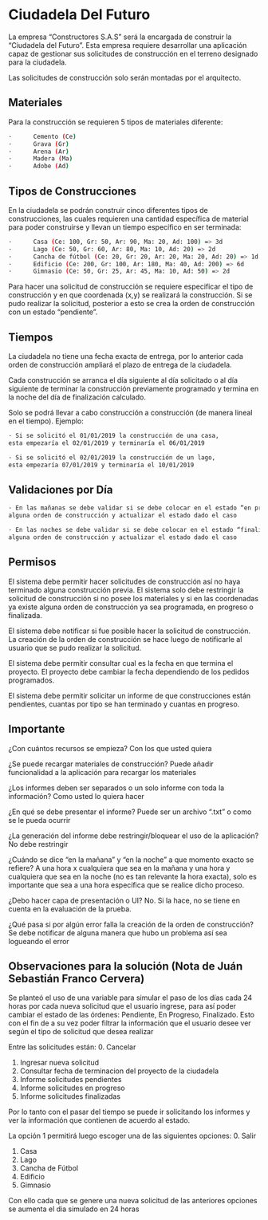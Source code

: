 # Ciudadela Del Futuro

La empresa “Constructores S.A.S” será la encargada de construir la “Ciudadela del Futuro”. Esta empresa requiere desarrollar una aplicación capaz de gestionar sus solicitudes de construcción en el terreno designado para la ciudadela.

Las solicitudes de construcción solo serán montadas por el arquitecto.

## Materiales

Para la construcción se requieren 5 tipos de materiales diferente:

```bash
·      Cemento (Ce)
·      Grava (Gr)
·      Arena (Ar)
·      Madera (Ma)
·      Adobe (Ad)
```

## Tipos de Construcciones
En la ciudadela se podrán construir cinco diferentes tipos de construcciones, las cuales requieren una cantidad específica de material para poder construirse y llevan un tiempo específico en ser terminada:

```bash
·      Casa (Ce: 100, Gr: 50, Ar: 90, Ma: 20, Ad: 100) => 3d
·      Lago (Ce: 50, Gr: 60, Ar: 80, Ma: 10, Ad: 20) => 2d
·      Cancha de fútbol (Ce: 20, Gr: 20, Ar: 20, Ma: 20, Ad: 20) => 1d
·      Edificio (Ce: 200, Gr: 100, Ar: 180, Ma: 40, Ad: 200) => 6d
·      Gimnasio (Ce: 50, Gr: 25, Ar: 45, Ma: 10, Ad: 50) => 2d
```
Para hacer una solicitud de construcción se requiere especificar el tipo de construcción y en que coordenada (x,y) se realizará la construcción. Si se pudo realizar la solicitud, posterior a esto se crea la orden de construcción con un estado “pendiente”.

## Tiempos
La ciudadela no tiene una fecha exacta de entrega, por lo anterior cada orden de construcción ampliará el plazo de entrega de la ciudadela.

Cada construcción se arranca el día siguiente al día solicitado o al día siguiente de terminar la construcción previamente programado y termina en la noche del día de finalización calculado.

Solo se podrá llevar a cabo construcción a construcción (de manera lineal en el tiempo). Ejemplo:
```bash
· Si se solicitó el 01/01/2019 la construcción de una casa, 
esta empezaría el 02/01/2019 y terminaría el 06/01/2019

· Si se solicitó el 02/01/2019 la construcción de un lago, 
esta empezaría 07/01/2019 y terminaría el 10/01/2019
```
## Validaciones por Día
```bash
· En las mañanas se debe validar si se debe colocar en el estado “en progreso” 
alguna orden de construcción y actualizar el estado dado el caso

· En las noches se debe validar si se debe colocar en el estado “finalizado” 
alguna orden de construcción y actualizar el estado dado el caso
```

## Permisos

El sistema debe permitir hacer solicitudes de construcción así no haya terminado alguna construcción previa. El sistema solo debe restringir la solicitud de construcción si no posee los materiales y si en las coordenadas ya existe alguna orden de construcción ya sea programada, en progreso o finalizada.

El sistema debe notificar si fue posible hacer la solicitud de construcción. La creación de la orden de construcción se hace luego de notificarle al usuario que se pudo realizar la solicitud.

El sistema debe permitir consultar cual es la fecha en que termina el proyecto. El proyecto debe cambiar la fecha dependiendo de los pedidos programados.

El sistema debe permitir solicitar un informe de que construcciones están pendientes, cuantas por tipo se han terminado y cuantas en progreso.
## Importante
¿Con cuántos recursos se empieza? Con los que usted quiera

¿Se puede recargar materiales de construcción? Puede añadir funcionalidad a la aplicación para recargar los materiales

¿Los informes deben ser separados o un solo informe con toda la información? Como usted lo quiera hacer

¿En qué se debe presentar el informe? Puede ser un archivo “.txt” o como se le pueda ocurrir

¿La generación del informe debe restringir/bloquear el uso de la aplicación? No debe restringir

¿Cuándo se dice “en la mañana” y “en la noche” a que momento exacto se refiere? A una hora x cualquiera que sea en la mañana y una hora y cualquiera que sea en la noche (no es tan relevante la hora exacta), solo es importante que sea a una hora específica que se realice dicho proceso.

¿Debo hacer capa de presentación o UI? No. Si la hace, no se tiene en cuenta en la evaluación de la prueba.

¿Qué pasa si por algún error falla la creación de la orden de construcción? Se debe notificar de alguna manera que hubo un problema así sea logueando el error

## Observaciones para la solución (Nota de Juán Sebastián Franco Cervera)

Se planteó el uso de una variable para simular el paso de los días cada 24 horas por cada nueva solicitud que el usuario ingrese, para así poder cambiar el estado de las órdenes: Pendiente, En Progreso, Finalizado. Esto con el fin de a su vez 
poder filtrar la información que el usuario desee ver según el tipo de solicitud que desea realizar

Entre las solicitudes están:
0. Cancelar
1. Ingresar nueva solicitud
2. Consultar fecha de terminacion del proyecto de la ciudadela
3. Informe solicitudes pendientes
4. Informe solicitudes en progreso
5. Informe solicitudes finalizadas

Por lo tanto con el pasar del tiempo se puede ir solicitando los informes y ver la información que contienen de acuerdo al estado.

La opción 1 permitirá luego escoger una de las siguientes opciones:
0. Salir
1. Casa
2. Lago
3. Cancha de Fútbol
4. Edificio
5. Gimnasio

Con ello cada que se genere una nueva solicitud de las anteriores opciones se aumenta el dia simulado en 24 horas